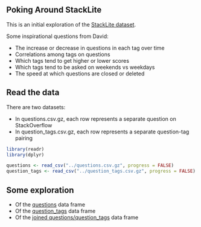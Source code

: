 



## Poking Around StackLite

This is an initial exploration of the [StackLite dataset](https://github.com/dgrtwo/StackLite/blob/master/README.md).  

Some inspirational questions from David:
* The increase or decrease in questions in each tag over time
* Correlations among tags on questions
* Which tags tend to get higher or lower scores
* Which tags tend to be asked on weekends vs weekdays
* The speed at which questions are closed or deleted


## Read the data

There are two datasets:
* In questions.csv.gz, each row represents a separate question on StackOverflow
* In question_tags.csv.gz, each row represents a separate question-tag pairing


```r
library(readr)
library(dplyr)

questions <- read_csv("../questions.csv.gz", progress = FALSE)
question_tags <- read_csv("../question_tags.csv.gz", progress = FALSE)
```

## Some exploration

* Of the [questions](./questions.md) data frame
* Of the [question_tags](./tags.md) data frame
* Of the [joined questions/question_tags](./cross_questions-tags.md) data frame
